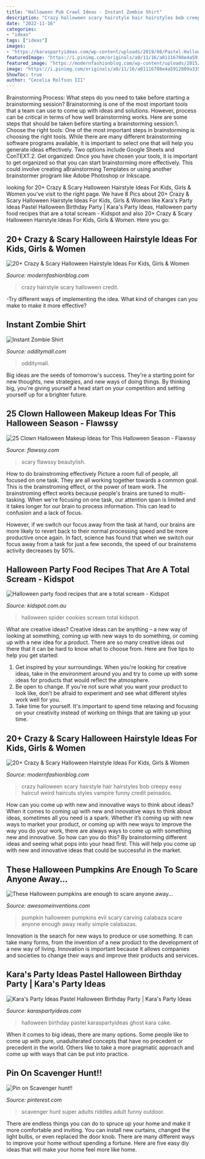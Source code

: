 ```yaml
---
title: "Halloween Pub Crawl Ideas - Instant Zombie Shirt"
description: "Crazy halloween scary hairstyle hair hairstyles bob creepy easy haircut weird haircuts styles vampire funny credit peinados"
date: "2022-11-16"
categories:
- "ideas"
tags: ["ideas"]
images:
- "https://karaspartyideas.com/wp-content/uploads/2019/08/Pastel-Halloween-Birthday-Party-via-Karas-Party-Ideas-KarasPartyIdeas.com4_.jpg"
featuredImage: "https://i.pinimg.com/originals/a0/11/16/a01116708e4a5912809a33507fc16baa.png"
featured_image: "https://modernfashionblog.com/wp-content/uploads/2015/08/20-Crazy-Scary-Halloween-Hairstyle-Ideas-For-Kids-Girls-Women-2015-16.jpg"
image: "https://i.pinimg.com/originals/a0/11/16/a01116708e4a5912809a33507fc16baa.png"
ShowToc: true
author: "Cecelia Rolfson III"
---
```



Brainstorming Process: What steps do you need to take before starting a brainstorming session?
Brainstorming is one of the most important tools that a team can use to come up with ideas and solutions. However, process can be critical in terms of how well brainstorming works. Here are some steps that should be taken before starting a brainstorming session:1. Choose the right tools: One of the most important steps in brainstorming is choosing the right tools. While there are many different brainstorming software programs available, it is important to select one that will help you generate ideas effectively. Two options include Google Sheets and ConTEXT.2. Get organized: Once you have chosen your tools, it is important to get organized so that you can start brainstorming more effectively. This could involve creating aBrainstorming Templates or using another brainstormer program like Adobe Photoshop or Inkscape.
	

		
looking for 20+ Crazy &amp; Scary Halloween Hairstyle Ideas For Kids, Girls &amp; Women you've visit to the right page. We have 8 Pics about 20+ Crazy &amp; Scary Halloween Hairstyle Ideas For Kids, Girls &amp; Women like Kara&#039;s Party Ideas Pastel Halloween Birthday Party | Kara&#039;s Party Ideas, Halloween party food recipes that are a total scream - Kidspot and also 20+ Crazy &amp; Scary Halloween Hairstyle Ideas For Kids, Girls &amp; Women. Here you go:
		
    
## 20+ Crazy &amp; Scary Halloween Hairstyle Ideas For Kids, Girls &amp; Women

<img loading=lazy src="https://modernfashionblog.com/wp-content/uploads/2015/08/20-Crazy-Scary-Halloween-Hairstyle-Ideas-For-Kids-Girls-Women-2015-16.jpg" onerror="this.onerror=null;this.src='https://tse1.mm.bing.net/th?id=OIP.Dba3o-xHVJPbMaToZlrBWQHaJ4&amp;pid=15.1';" alt="20+ Crazy &amp; Scary Halloween Hairstyle Ideas For Kids, Girls &amp; Women">

_Source: modernfashionblog.com_

>crazy hairstyle scary halloween credit. 

	

-Try different ways of implementing the idea. What kind of changes can you make to make it more effective? 

    
## Instant Zombie Shirt

<img loading=lazy src="http://odditymall.com/includes/content/instant-zombie-shirt-0.jpg" onerror="this.onerror=null;this.src='https://tse1.mm.bing.net/th?id=OIP.Mn6eQrLToul40V17GTDGSAHaHL&amp;pid=15.1';" alt="Instant Zombie Shirt">

_Source: odditymall.com_

>odditymall. 

	

Big ideas are the seeds of tomorrow's success. They're a starting point for new thoughts, new strategies, and new ways of doing things. By thinking big, you're giving yourself a head start on your competition and setting yourself up for a brighter future.

    
## 25 Clown Halloween Makeup Ideas For This Halloween Season - Flawssy

<img loading=lazy src="http://www.flawssy.com/wp-content/uploads/2016/05/Killer-Clown-Halloween-Make-Up.jpg" onerror="this.onerror=null;this.src='https://tse2.mm.bing.net/th?id=OIP.aJ3FmmCbk5_FEyZEI0f71QHaLH&amp;pid=15.1';" alt="25 Clown Halloween Makeup Ideas for This Halloween Season - Flawssy">

_Source: flawssy.com_

>scary flawssy beautylish. 

	

How to do brainstroming effectively
Picture a room full of people, all focused on one task. They are all working together towards a common goal. This is the brainstroming effect, or the power of team work.
The brainstroming effect works because people's brains are tuned to multi-tasking. When we're focusing on one task, our attention span is limited and it takes longer for our brain to process information. This can lead to confusion and a lack of focus.

However, if we switch our focus away from the task at hand, our brains are more likely to revert back to their normal processing speed and be more productive once again. In fact, science has found that when we switch our focus away from a task for just a few seconds, the speed of our brainstems activity decreases by 50%.

    
## Halloween Party Food Recipes That Are A Total Scream - Kidspot

<img loading=lazy src="https://img.kidspot.com.au/Vv9p7vOC/w643-h428-cfill-q90/kk/2017/10/spider-cookies1-1-jpg-507119-1.jpg" onerror="this.onerror=null;this.src='https://tse1.mm.bing.net/th?id=OIP.7t3S5iuQu-MHC1pBg05JHwHaE7&amp;pid=15.1';" alt="Halloween party food recipes that are a total scream - Kidspot">

_Source: kidspot.com.au_

>halloween spider cookies scream total kidspot. 

	

What are creative ideas?
Creative ideas can be anything – a new way of looking at something, coming up with new ways to do something, or coming up with a new idea for a product. There are so many creative ideas out there that it can be hard to know what to choose from. Here are five tips to help you get started: 
1) Get inspired by your surroundings. When you're looking for creative ideas, take in the environment around you and try to come up with some ideas for products that would reflect the atmosphere. 
2) Be open to change. If you're not sure what you want your product to look like, don't be afraid to experiment and see what different styles work well for you. 
3) Take time for yourself. It's important to spend time relaxing and focusing on your creativity instead of working on things that are taking up your time.

    
## 20+ Crazy &amp; Scary Halloween Hairstyle Ideas For Kids, Girls &amp; Women

<img loading=lazy src="http://modernfashionblog.com/wp-content/uploads/2015/08/20-Crazy-Scary-Halloween-Hairstyle-Ideas-For-Kids-Girls-Women-2015-18.jpg" onerror="this.onerror=null;this.src='https://tse3.mm.bing.net/th?id=OIP.jPZ2CTRcVWuFOC1rKvV1qQHaIl&amp;pid=15.1';" alt="20+ Crazy &amp; Scary Halloween Hairstyle Ideas For Kids, Girls &amp; Women">

_Source: modernfashionblog.com_

>crazy halloween scary hairstyle hair hairstyles bob creepy easy haircut weird haircuts styles vampire funny credit peinados. 

	

How can you come up with new and innovative ways to think about ideas?
When it comes to coming up with new and innovative ways to think about ideas, sometimes all you need is a spark. Whether it’s coming up with new ways to market your product, or coming up with new ways to improve the way you do your work, there are always ways to come up with something new and innovative. So how can you do this? By brainstorming different ideas and seeing what pops into your head first. This will help you come up with new and innovative ideas that could be successful in the market.

    
## These Halloween Pumpkins Are Enough To Scare Anyone Away...

<img loading=lazy src="http://www.awesomeinventions.com/wp-content/uploads/2014/09/evil-pumpkin.jpg" onerror="this.onerror=null;this.src='https://tse4.mm.bing.net/th?id=OIP.NGLsFwq9a48E8PxPcYyBXAHaFr&amp;pid=15.1';" alt="These Halloween pumpkins are enough to scare anyone away...">

_Source: awesomeinventions.com_

>pumpkin halloween pumpkins evil scary carving calabaza scare anyone enough away really simple calabazas. 

	

Innovation is the search for new ways to produce or use something. It can take many forms, from the invention of a new product to the development of a new way of living. Innovation is important because it allows companies and societies to change their ways and improve their products and services.

    
## Kara&#039;s Party Ideas Pastel Halloween Birthday Party | Kara&#039;s Party Ideas

<img loading=lazy src="https://karaspartyideas.com/wp-content/uploads/2019/08/Pastel-Halloween-Birthday-Party-via-Karas-Party-Ideas-KarasPartyIdeas.com4_.jpg" onerror="this.onerror=null;this.src='https://tse2.mm.bing.net/th?id=OIP.6xT2Vd0Q7iDI-S-v8Qc6aQHaLH&amp;pid=15.1';" alt="Kara&#039;s Party Ideas Pastel Halloween Birthday Party | Kara&#039;s Party Ideas">

_Source: karaspartyideas.com_

>halloween birthday pastel karaspartyideas ghost kara cake. 

	

When it comes to big ideas, there are many options. Some people like to come up with pure, unadulterated concepts that have no precedent or precedent in the world. Others like to take a more pragmatic approach and come up with ways that can be put into practice. 

    
## Pin On Scavenger Hunt!!

<img loading=lazy src="https://i.pinimg.com/originals/a0/11/16/a01116708e4a5912809a33507fc16baa.png" onerror="this.onerror=null;this.src='https://tse1.mm.bing.net/th?id=OIP.JczWZFBuu42L3eOfoQkGTwAAAA&amp;pid=15.1';" alt="Pin on Scavenger hunt!!">

_Source: pinterest.com_

>scavenger hunt super adults riddles adult funny outdoor. 

	

There are endless things you can do to spruce up your home and make it more comfortable and inviting. You can install new curtains, changed the light bulbs, or even replaced the door knob. There are many different ways to improve your home without spending a fortune. Here are five easy diy ideas that will make your home feel more like home.

